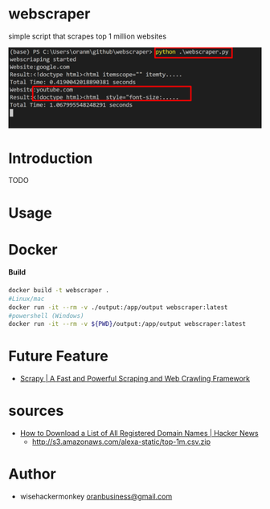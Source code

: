 # webscraper
 simple script that scrapes top 1 million websites

![Screenshot_3](/assets/Screenshot_3_1bddlytot.png)

Introduction
============

TODO

Usage
============

Docker
======

#### Build
```bash
docker build -t webscraper .
#Linux/mac
docker run -it --rm -v ./output:/app/output webscraper:latest
#powershell (Windows)
docker run -it --rm -v ${PWD}/output:/app/output webscraper:latest
```
Future Feature
========
- [Scrapy | A Fast and Powerful Scraping and Web Crawling Framework](https://scrapy.org/)

# sources
- [How to Download a List of All Registered Domain Names | Hacker News](https://news.ycombinator.com/item?id=10367342)
    - http://s3.amazonaws.com/alexa-static/top-1m.csv.zip

Author
======

- wisehackermonkey <oranbusiness@gmail.com>

